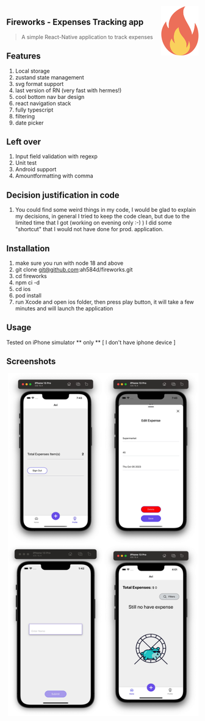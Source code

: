 <img src="pictures/fire.png" align="right" width="98" height="129" style="background-color:white;"/>

## Fireworks - Expenses Tracking app
> A simple React-Native application to track expenses

## Features

1. Local storage
2. zustand state management
3. svg format support
4. last version of RN (very fast with hermes!)
5. cool bottom nav bar design 
6. react navigation stack
7. fully typescript
8. filtering
9. date picker
 
## Left over

1. Input field validation with regexp
2. Unit test
3. Android support
4. Amountformatting with comma

## Decision justification in code
1. You could find some weird things in my code, I would be glad to explain my decisions, in general I tried to keep the code clean,
   but due to the limited time that I got (working on evening only :-) ) I did some "shortcut" that I would not have done for prod. application.

## Installation

1. make sure you run with node 18 and above
2. git clone git@github.com:ah584d/fireworks.git
3. cd fireworks
4. npm ci -d
5. cd ios
6. pod install
7. run Xcode and open ios folder, then press play button, it will take a few minutes and will launch the application

## Usage

Tested on iPhone simulator ** only ** [ I don't have iphone device ]

## Screenshots

<img src="pictures/screen4.jpg" align="right" width="250" height="450" style="background-color:white;"/>
<img src="pictures/screen3.jpg" align="right" width="250" height="450" style="background-color:white;"/>
<img src="pictures/screen2.jpg" align="right" width="250" height="450" style="background-color:white;"/>
<img src="pictures/screen1.jpg" align="right" width="250" height="450" style="background-color:white;"/>
  
